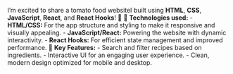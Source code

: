 I’m excited to share a tomato food websiteI built using **HTML**, **CSS**, **JavaScript**, **React**, and **React Hooks**! 🎉 🔧 **Technologies used:** - **HTML/CSS:** For the app structure and styling to make it responsive and visually appealing. - **JavaScript/React:** Powering the website with dynamic interactivity. - **React Hooks:** For efficient state management and improved performance. 📲 **Key Features:** - Search and filter recipes based on ingredients. - Interactive UI for an engaging user experience. - Clean, modern design optimized for mobile and desktop. 
